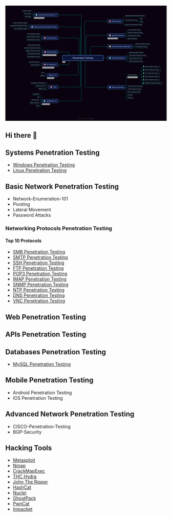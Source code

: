 

![Logo](./profile/images/Penetration_Testing.png)

## Hi there 👋





## Systems Penetration Testing

- [Windows Penetration Testing](https://www.poplabsec.com/windows-penetration-testing/ "Windows Penetration Testing")
- [Linux Penetration Testing](https://www.poplabsec.com/linux-penetration-testing/ "Linux Penetration Testing")

## Basic Network Penetration Testing

- Network-Enumeration-101
- Pivoting
- Lateral Movement
- Password Attacks

### Networking Protocols Penetration Testing

#### Top 10 Protocols

- [SMB Penetration Testing](https://www.poplabsec.com/smb-penetration-testing/ "SMB Penetration Testing")
- [SMTP Penetration Testing](https://www.poplabsec.com/smtp-penetration-testing/ "SMTP Penetration Testing")
- [SSH Penetration Testing](https://www.poplabsec.com/ssh-penetration-testing/ "SSH Penetration Testing")
- [FTP Penetration Testing](https://www.poplabsec.com/ftp-penetration-testing/ "FTP Penetration Testing")
- [POP3 Penetration Testing](https://www.poplabsec.com/pop3-penetration-testing/ "POP3 Penetration Testing")
- [IMAP Penetration Testing](https://www.poplabsec.com/imap-penetration-testing/ "IMAP Penetration Testing")
- [SNMP Penetration Testing](https://www.poplabsec.com/snmp-penetration-testing/ "SNMP Penetration Testing")
- [NTP Penetration Testing](https://www.poplabsec.com/ntp-penetration-testing/ "NTP Penetration Testing")
- [DNS Penetration Testing](https://www.poplabsec.com/dns-penetration-testing/ "DNS Penetration Testing")
- [VNC Penetration Testing](https://www.poplabsec.com/vnc-penetration-testing/ "VNC Penetration Testing")


## Web Penetration Testing
## APIs Penetration Testing

## Databases Penetration Testing
- [MySQL Penetration Testing](https://www.poplabsec.com/mysql-penetration-testing/ "MySQL Penetration Testing")

## Mobile Penetration Testing
- Android Penetration Testing
- IOS Penetration Testing


## Advanced Network Penetration Testing
- CISCO-Penetration-Testing
- BGP-Security



## Hacking Tools

- [Metasploit](https://www.poplabsec.com/smb-penetration-testing/ "Metasploit")
- [Nmap](https://www.poplabsec.com/smb-penetration-testing/ "Nmap")
- [CrackMapExec](https://www.poplabsec.com/smb-penetration-testing/ "CrackMapExec")
- [THC Hydra](https://www.poplabsec.com/smb-penetration-testing/ "THC Hydra")
- [John The Ripper](https://www.poplabsec.com/smb-penetration-testing/ "John The Ripper")
- [HashCat](https://www.poplabsec.com/smb-penetration-testing/ "HashCat")
- [Nuclei](https://www.poplabsec.com/smb-penetration-testing/ "Nuclei")
- [GhostPack](https://www.poplabsec.com/smb-penetration-testing/ "GhostPack")
- [PwnCat](https://www.poplabsec.com/smb-penetration-testing/ "PwnCat")
- [Impacket](https://www.poplabsec.com/smb-penetration-testing/ "Impacket")